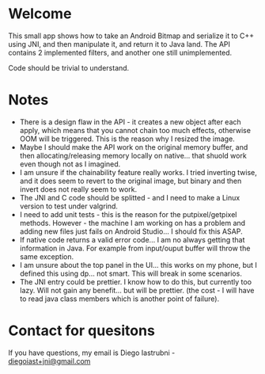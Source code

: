 # Welcome

This small app shows how to take an Android Bitmap and serialize it to C++ using JNI, 
and then manipulate it, and return it to Java land. The API contains 2 implemented filters, 
and another one still unimplemented.

Code should be trivial to understand.

# Notes
- There is a design flaw in the API - it creates a new object after each
      apply, which means that you cannot chain too much effects, otherwise
      OOM will be triggered. This is the reason why I resized  the image.
- Maybe I should make the API work on the original memory buffer, and
      then allocating/releasing memory locally on native... that shuold work
      even though not as I imagined.
- I am unsure if the chainability feature really works. I tried
      inverting twise, and it does seem to revert to the original image,
      but binary and then invert does not really seem to work.
- The JNI and C code should be splitted - and I need to make a Linux
      version to test under valgrind.
- I need to add unit tests - this is the reason for the
      putpixel/getpixel methods. However - the machine I am working on has a
      problem and adding new files just fails on Android Studio... I should
      fix this ASAP.
- If native code returns a valid error code... I am no always getting
      that information in Java. For example from input/ouput buffer will
      throw the same exception.
- I am unsure about the top panel in the UI... this works on my phone,
      but I defined this using dp... not smart. This will break in some
      scenarios.
- The JNI entry could be prettier. I know how to do this, but currently too 
  lazy. Will not gain any benefit... but will be prettier. (the cost - I will
  have to read java class members which is another point of failure).

# Contact for quesitons

If you have questions, my email is Diego Iastrubni - diegoiast+jni@gmail.com 
